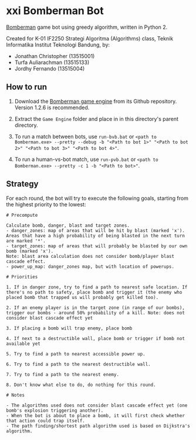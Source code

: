 # xxi Bomberman Bot

[Bomberman]("https://github.com/EntelectChallenge/2016-Bomberman") game bot using greedy algorithm, written in Python 2.

Created for K-01 IF2250 Strategi Algoritma (Algorithms) class, Teknik Informatika Institut Teknologi Bandung, by:
- Jonathan Christopher (13515001)
- Turfa Auliarachman (13515133)
- Jordhy Fernando (13515004) 

## How to run

1. Download the [Bomberman game engine]("https://github.com/EntelectChallenge/2016-Bomberman") from its Github repository. Version 1.2.6 is recommended.

2. Extract the `Game Engine` folder and place in in this directory's parent directory.

3. To run a match between bots, use `run-bvb.bat` or `<path to Bomberman.exe> --pretty --debug -b "<Path to bot 1>" "<Path to bot 2>" "<Path to bot 3>" "<Path to bot 4>"`.

4. To run a human-vs-bot match, use `run-pvb.bat` or `<path to Bomberman.exe> --pretty -c 1 -b "<Path to bot>"`.

## Strategy

For each round, the bot will try to execute the following goals, starting from the highest priority to the lowest:

```
# Precompute

Calculate bomb, danger, blast and target zones.
- danger_zones: map of areas that will be hit by blast (marked 'x').
Areas that have a high probability of being blasted in the next turn are marked '*'.
- target_zones: map of areas that will probably be blasted by our own bomb (marked 'x').
Note: blast area calculation does not consider bomb/player blast cascade effect.
- power_up_map: danger_zones map, but with location of powerups.

# Priorities

1. If in danger zone, try to find a path to nearest safe location. If there's no path to safety, place bomb and trigger it (the enemy who placed bomb that trapped us will probably get killed too).

2. If an enemy player is in the target zone (in range of our bombs), trigger our bombs - around 50% probability of a kill. Note: does not consider blast cascade effect yet

3. If placing a bomb will trap enemy, place bomb

4. If next to a destructible wall, place bomb or trigger if bomb not available yet

5. Try to find a path to nearest accessible power up.

6. Try to find a path to the nearest destructible wall.

7. Try to find a path to the nearest enemy.

8. Don't know what else to do, do nothing for this round.

# Notes

- The algorithms used does not consider blast cascade effect yet (one bomb's explosion triggering another).
- When the bot is about to place a bomb, it will first check whether that action could trap itself.
- The path finding/shortest path algorithm used is based on Dijkstra's algorithm.
```
